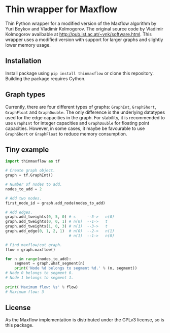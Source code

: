 # Thin wrapper for Maxflow
Thin Python wrapper for a modified version of the Maxflow algorithm by Yuri Boykov and Vladimir Kolmogorov. The original source code by Vladimir Kolmogorov availbable at http://pub.ist.ac.at/~vnk/software.html. This wrapper uses a modified version with support for larger graphs and slightly lower memory usage.

## Installation
Install package using `pip install thinmaxflow` or clone this repository. Building the package requires Cython.

## Graph types
Currently, there are four different types of graphs: `GraphInt`, `GraphShort`, `GraphFloat` and `GraphDouble`. The only difference is the underlying datatypes used for the edge capacities in the graph. For stability, it is recommended to use `GraphInt` for integer capacities and `GraphDouble` for floating point capacities. However, in some cases, it maybe be favourable to use `GraphShort` or `GraphFloat` to reduce memory consumption.

## Tiny example
```python
import thinmaxflow as tf

# Create graph object.
graph = tf.GraphInt()

# Number of nodes to add.
nodes_to_add = 2

# Add two nodes.
first_node_id = graph.add_node(nodes_to_add)

# Add edges.
graph.add_tweights(0, 5, 0) # s     --5->   n(0)
graph.add_tweights(0, 0, 1) # n(0)  --1->   t
graph.add_tweights(1, 0, 3) # n(1)  --3->   t
graph.add_edge(0, 1, 2, 1)  # n(0)  --2->   n(1)
                            # n(1)  --1->   n(0)

# Find maxflow/cut graph.
flow = graph.maxflow()

for n in range(nodes_to_add):
    segment = graph.what_segment(n)
    print('Node %d belongs to segment %d.' % (n, segment))
# Node 0 belongs to segment 0.
# Node 1 belongs to segment 1.
    
print('Maximum flow: %s' % flow)
# Maximum flow: 3
```

## License
As the Maxflow implementation is distributed under the GPLv3 license, so is this package.